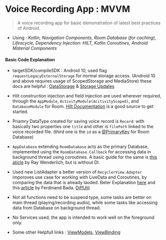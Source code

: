 # Voice Recording App : MVVM

> A voice recording app for basic demonstration of latest best practices of Android.

 - Using : _Kotlin, Navigation Components, Room Database (for caching), Lifescycle, Dependency Injection: HILT, Kotlin Coroutines, Android Material Components_



#### Basic Code Explanation

- targetSDK/compileSDK : Android 10, used flag `requestLegacyExternalStorage` for normal storage access. (Android 10 and above requires usage of ScopedStorage and MediaStore) these docs are helpful : [DataStorage](https://developer.android.com/training/data-storage) & [Storage Updates ](https://developer.android.com/about/versions/11/privacy/storage)

- Hilt construction injection and field injection are used wherever required, through the `AppModule`, `ActivityModule(AcitivityScoped)`, and `DatabaseModule` for Room. [Hilt Documentation](https://developer.android.com/training/dependency-injection/hilt-android) is a good source to get started.

- Priamry DataType created for saving voice record is `Record`: with basically two properties one `title` and other is `filePath` linked to the voice recorded file. (third one is the `id` as a [@PrimaryKey](https://developer.android.com/training/data-storage/room/defining-data) for Room Database)

- `AppDatabase` extending `RoomDatabase` acts as the primary Database, implemented using the `RoomDatabase.Callback` for accessing data in background thread using coroutines. A basic guide for the same is [this aticle](https://www.raywenderlich.com/7414647-coroutines-with-room-persistence-library) by Ray Wenderlich, but is without DI.
  
- Used new ListAdapter a better version of `RecyclerView.Adapter` imporoves use case for working with LiveData and Coroutines, by comparing the data that is already laoded. Beter Explanation [here](https://developer.android.com/reference/androidx/recyclerview/widget/ListAdapter) and this [article](https://blog.usejournal.com/why-you-should-be-using-the-new-and-improved-listadapter-in-android-17a2ab7ca644) by Ferdinand Bada. [DiffUtil](https://developer.android.com/reference/androidx/recyclerview/widget/DiffUtil)

- Not all functions need to be suspend type, some tasks are better on main thread (playing/recording audio), while some tasks like accessing data from Database on background thread.

- No Services used, the app is intended to work well on the foreground only.

- Some other Helpfull links : [ViewModels](https://developer.android.com/topic/libraries/architecture/viewmodel), [ViewBinding](https://developer.android.com/topic/libraries/view-binding)
